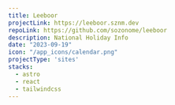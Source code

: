 ```yaml
---
title: Leeboor
projectLink: https://leeboor.sznm.dev
repoLink: https://github.com/sozonome/leeboor
description: National Holiday Info
date: "2023-09-19"
icon: "/app_icons/calendar.png"
projectType: 'sites'
stacks: 
  - astro
  - react
  - tailwindcss
---
```

